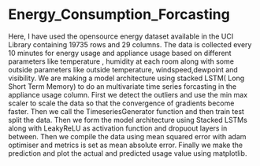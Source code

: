 # Energy_Consumption_Forcasting
Here, I have used the opensource energy dataset available in the UCI Library containing 19735 rows and 29 columns. The data is collected every 10 minutes for energy usage and appliance usage based on different parameters like temperature , humidity at each room along with some outside parameters like outside temperature, windspeed,dewpoint and visibility.
We are making a model architecture using stacked LSTM( Long Short Term Memory) to do an multivariate time series forcasting in the appliance usage column.
First we detect the outliers and use the min max scaler to scale the data so that the convergence of gradients become faster.
Then we call the TimeseriesGenerator function and then train test split the data.
Then we form the model architecture using Stacked LSTMs along with LeakyReLU as activation function and dropuout layers in between.
Then we compile the data using mean squared error with adam optimiser and metrics is set as mean absolute error.
Finally we make the prediction and plot the actual and predicted usage value using matplotlib.
